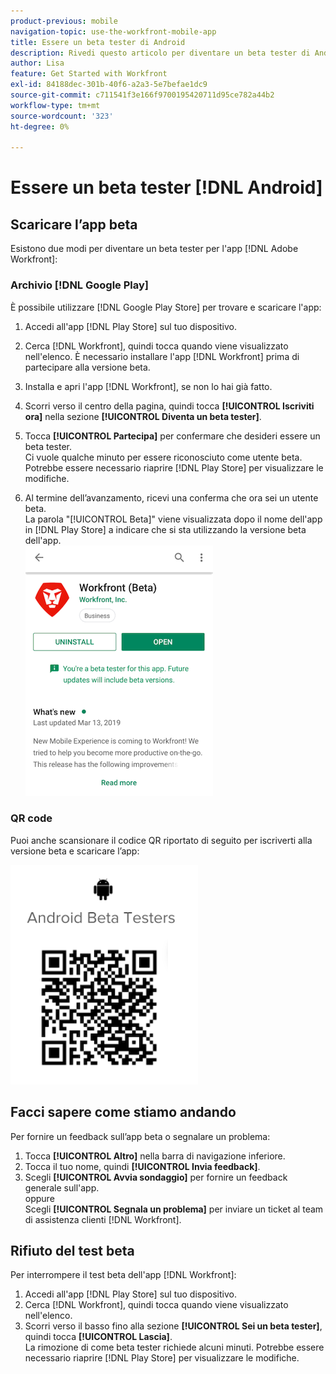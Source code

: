 ```yaml
---
product-previous: mobile
navigation-topic: use-the-workfront-mobile-app
title: Essere un beta tester di Android
description: Rivedi questo articolo per diventare un beta tester di Android per l'app mobile  [!DNL Adobe Workfront] .
author: Lisa
feature: Get Started with Workfront
exl-id: 84188dec-301b-40f6-a2a3-5e7befae1dc9
source-git-commit: c711541f3e166f9700195420711d95ce782a44b2
workflow-type: tm+mt
source-wordcount: '323'
ht-degree: 0%

---
```


# Essere un beta tester [!DNL Android]

## Scaricare l’app beta

Esistono due modi per diventare un beta tester per l&#39;app [!DNL Adobe Workfront]:

### Archivio [!DNL Google Play]

È possibile utilizzare [!DNL Google Play Store] per trovare e scaricare l&#39;app:

1. Accedi all&#39;app [!DNL Play Store] sul tuo dispositivo.
1. Cerca [!DNL Workfront], quindi tocca quando viene visualizzato nell&#39;elenco.
È necessario installare l&#39;app [!DNL Workfront] prima di partecipare alla versione beta.
1. Installa e apri l&#39;app [!DNL Workfront], se non lo hai già fatto.
1. Scorri verso il centro della pagina, quindi tocca **[!UICONTROL Iscriviti ora]** nella sezione **[!UICONTROL Diventa un beta tester]**.

1. Tocca **[!UICONTROL Partecipa]** per confermare che desideri essere un beta tester.\
   Ci vuole qualche minuto per essere riconosciuto come utente beta. Potrebbe essere necessario riaprire [!DNL Play Store] per visualizzare le modifiche.

1. Al termine dell’avanzamento, ricevi una conferma che ora sei un utente beta.\
   La parola &quot;[!UICONTROL Beta]&quot; viene visualizzata dopo il nome dell&#39;app in [!DNL Play Store] a indicare che si sta utilizzando la versione beta dell&#39;app.\
   ![Android beta tester](assets/android-beta-tester-adobe-350x468.png)

### QR code

Puoi anche scansionare il codice QR riportato di seguito per iscriverti alla versione beta e scaricare l’app:

![Codice QR Android](assets/android-qr-code-350x409.png)

## Facci sapere come stiamo andando

Per fornire un feedback sull’app beta o segnalare un problema:

1. Tocca **[!UICONTROL Altro]** nella barra di navigazione inferiore.
1. Tocca il tuo nome, quindi **[!UICONTROL Invia feedback]**.
1. Scegli **[!UICONTROL Avvia sondaggio]** per fornire un feedback generale sull&#39;app.\
   oppure\
   Scegli **[!UICONTROL Segnala un problema]** per inviare un ticket al team di assistenza clienti [!DNL Workfront].

## Rifiuto del test beta

Per interrompere il test beta dell&#39;app [!DNL Workfront]:

1. Accedi all&#39;app [!DNL Play Store] sul tuo dispositivo.
1. Cerca [!DNL Workfront], quindi tocca quando viene visualizzato nell&#39;elenco.
1. Scorri verso il basso fino alla sezione **[!UICONTROL Sei un beta tester]**, quindi tocca **[!UICONTROL Lascia]**.\
   La rimozione di come beta tester richiede alcuni minuti. Potrebbe essere necessario riaprire [!DNL Play Store] per visualizzare le modifiche.
